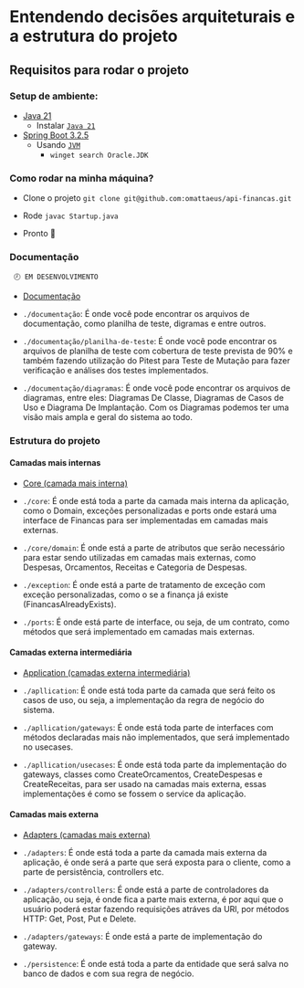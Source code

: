 # Entendendo decisões arquiteturais e a estrutura do projeto

## Requisitos para rodar o projeto

### Setup de ambiente:

- [Java 21](https://www.java.com/pt-BR/)
  - Instalar [`Java 21`](https://www.oracle.com/br/java/technologies/downloads/#java21)
- [Spring Boot 3.2.5](https://spring.io/projects/spring-boot)
  - Usando [`JVM`](https://github.com/nvm-sh/nvm)
    - `winget search Oracle.JDK`
   
### Como rodar na minha máquina?

- Clone o projeto `git clone git@github.com:omattaeus/api-financas.git`
  
- Rode `javac Startup.java`
- Pronto 🎉

### Documentação
    
     🕗 EM DESENVOLVIMENTO

- [Documentação](https://github.com/omattaeus/api-financas/tree/master/documenta%C3%A7%C3%A3o)
    
- `./documentação`: É onde você pode encontrar os arquivos de documentação, como planilha de teste, digramas e entre outros.
- `./documentação/planilha-de-teste`: É onde você pode encontrar os arquivos de planilha de teste com cobertura de teste prevista de 90% e também fazendo utilização do Pitest para Teste de Mutação para fazer verificação e análises dos testes implementados.
- `./documentação/diagramas`: É onde você pode encontrar os arquivos de diagramas, entre eles: Diagramas De Classe, Diagramas de Casos de Uso e Diagrama De Implantação.
Com os Diagramas podemos ter uma visão mais ampla e geral do sistema ao todo.

### Estrutura do projeto

#### Camadas mais internas

- [Core (camada mais interna)](https://github.com/omattaeus/api-financas/tree/master/src/main/java/br/com/matsoft/apifinancas/core)

- `./core`: É onde está toda a parte da camada mais interna da aplicação, como o Domain, exceções personalizadas e ports onde estará uma interface de Financas para ser implementadas em camadas mais externas.
- `./core/domain`: É onde está a parte de atributos que serão necessário para estar sendo utilizadas em camadas mais externas, como Despesas, Orcamentos, Receitas e Categoria de Despesas.
- `./exception`: É onde está a parte de tratamento de exceção com exceção personalizadas, como o se a finança já existe (FinancasAlreadyExists).
- `./ports`: É onde está parte de interface, ou seja, de um contrato, como métodos que será implementado em camadas mais externas.

#### Camadas externa intermediária

- [Application (camadas externa intermediária)](https://github.com/omattaeus/api-financas/tree/master/src/main/java/br/com/matsoft/apifinancas/application)
  
- `./apllication`: É onde está toda parte da camada que será feito os casos de uso, ou seja, a implementação da regra de negócio do sistema.
- `./apllication/gateways`: É onde está toda parte de interfaces com métodos declaradas mais não implementados, que será implementado no usecases.
- `./apllication/usecases`: É onde está toda parte da implementação do gateways, classes como CreateOrcamentos, CreateDespesas e CreateReceitas, para ser usado na camadas mais externa, essas implementações é como se fossem o service da aplicação.

#### Camadas mais externa

- [Adapters (camadas mais externa)](https://github.com/omattaeus/api-financas/tree/master/src/main/java/br/com/matsoft/apifinancas/adapters)
  
- `./adapters`: É onde está toda a parte da camada mais externa da aplicação, é onde será a parte que será exposta para o cliente, como a parte de persistência, controllers etc.
- `./adapters/controllers`: É onde está a parte de controladores da aplicação, ou seja, é onde fica a parte mais externa, é por aqui que o usuário poderá estar fazendo requisições atráves da URl, por métodos HTTP: Get, Post, Put e Delete.
- `./adapters/gateways`: É onde está a parte de implementação do gateway.
- `./persistence`: É onde está toda a parte da entidade que será salva no banco de dados e com sua regra de negócio.


